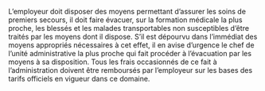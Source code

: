 L’employeur doit disposer des moyens permettant d’assurer les soins de premiers secours, il doit faire évacuer, sur la formation médicale la plus proche, les blessés et les malades transportables non susceptibles d’être traités par les moyens dont il dispose.
S’il est dépourvu dans l’immédiat des moyens appropriés nécessaires à cet effet, il en avise d’urgence le chef de l’unité administrative la plus proche qui fait procéder à l’évacuation par les moyens à sa disposition. Tous les frais occasionnés de ce fait à l’administration doivent être remboursés par l’employeur sur les bases des tarifs officiels en vigueur dans ce domaine.